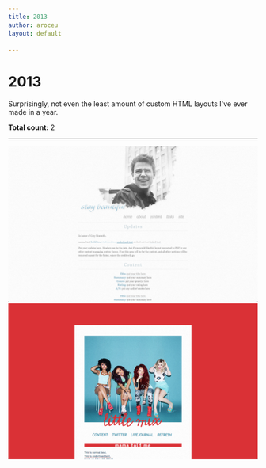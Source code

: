 ```yaml
---
title: 2013
author: aroceu
layout: default

---
```


# 2013

Surprisingly, not even the least amount of custom HTML layouts I've ever made in a year.

**Total count:** 2

---

![](2013/cory.png)
![](2013/lm.png)